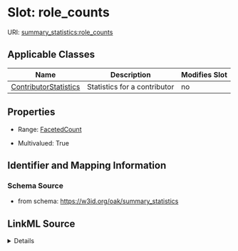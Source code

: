 

# Slot: role_counts

URI: [summary_statistics:role_counts](https://w3id.org/oaklib/summary_statistics.role_counts)



<!-- no inheritance hierarchy -->





## Applicable Classes

| Name | Description | Modifies Slot |
| --- | --- | --- |
| [ContributorStatistics](ContributorStatistics.md) | Statistics for a contributor |  no  |







## Properties

* Range: [FacetedCount](FacetedCount.md)

* Multivalued: True





## Identifier and Mapping Information







### Schema Source


* from schema: https://w3id.org/oak/summary_statistics




## LinkML Source

<details>
```yaml
name: role_counts
from_schema: https://w3id.org/oak/summary_statistics
rank: 1000
multivalued: true
alias: role_counts
owner: ContributorStatistics
domain_of:
- ContributorStatistics
range: FacetedCount
inlined: true

```
</details>